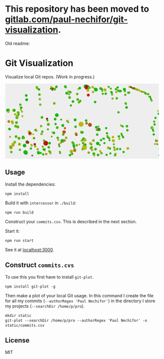 # This repository has been moved to [gitlab.com/paul-nechifor/git-visualization](http://gitlab.com/paul-nechifor/git-visualization).

Old readme:

# Git Visualization

Visualize local Git repos. (Work in progress.)

![Git Visualization](screenshot.png)

## Usage

Install the dependencies:

    npm install

Build it with `intercessor` in `./build`:

    npm run build

Construct your `commits.csv`. This is described in the next section.

Start it:

    npm run start

See it at [localhost:3000](http://localhost:3000).

## Construct `commits.cvs`

To use this you first have to install `git-plot`.

    npm install git-plot -g

Then make a plot of your local Git usage. In this command I create the file for
all my commits (`--authorRegex 'Paul Nechifor'`) in the directory I store my
projects (`--searchDir /home/p/pro`).

    mkdir static
    git-plot --searchDir /home/p/pro --authorRegex 'Paul Nechifor' -o static/commits.csv

## License

MIT
